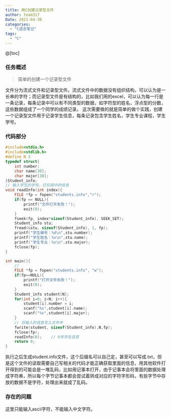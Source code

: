 ```yaml
---
title: 用C创建记录型文件
author: team317
Date: 2021-04-30
categories:  
  - "C语言笔记"
tags:  
  - "C"
---
```

@[toc]

### 任务概述
> 简单的创建一个记录型文件

文件分为流式文件和记录型文件。流式文件中的数据没有组织结构，可以认为是一长串的字符；而记录型文件是有结构的，比如我们用的excel，可以认为每一行是一条记录，每条记录中可以有不同类型的数据，如字符型的姓名，浮点型的分数，这些数据组成了一个同学的成绩记录。<!--more-->
这次需要做的就是简单的做个实践，创建一个记录型文件用于记录学生信息，每条记录包含学生姓名，学生专业课程，学生学号。

### 代码部分
```C
#include<stdio.h>
#include<stdlib.h>
#define N 3
typedef struct{
	int number;
	char name[30];
	char major[30];
}Student_info;
// 输入学生的学号，打印其中的信息
void readInfo(int index){
	FILE *fp = fopen("students.info","r");
	if(fp == NULL){
		printf("文件打开失败！");
		exit(0);
	}
	fseek(fp, index*sizeof(Student_info), SEEK_SET);
	Student_info stu;
	fread(&stu, sizeof(Student_info), 1, fp);
	printf("学生编号：%d\n",stu.number);
	printf("学生姓名：%s\n",stu.name);
	printf("学生专业：%s\n",stu.major);
	fclose(fp);
}

int main(){
	// 
	FILE *fp = fopen("students.info", "w");
	if(fp==NULL){
		printf("打开文件失败！");
		exit(0);
	}
	Student_info student[N];
	for(int i=0; i<N; i++){
		student[i].number = i;
		scanf("%s",student[i].name);
		scanf("%s",student[i].major);
	}
	// 将输入的信息写入文件中
	fwrite(student, sizeof(Student_info),N,fp);
	fclose(fp);
	readInfo(0);	// 0号学生信息
	return 0;
}

```
执行之后生成student.info文件，这个后缀名可以自己定，甚至可以写成.txt，但是这个文件的读取需要自己写相关的代码才能正确获取里面的信息，用其他软件打开得到的可能会是一堆乱码，比如用记事本打开，由于记事本会将里面的数据处理成字符串，所以每个字节记事本都会尝试着转成对应的字符字形码，有些字节中存放的数据不是字符，处理出来就成了乱码。
### 存在的问题
这里只能输入ascii字符，不能输入中文字符。